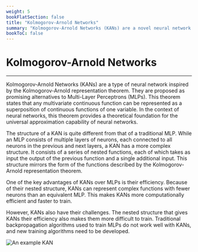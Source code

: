 ```yaml
---
weight: 5
bookFlatSection: false
title: "Kolmogorov-Arnold Networks"
summary: "Kolmogorov-Arnold Networks (KANs) are a novel neural network architecture that, inspired by the Kolmogorov-Arnold representation theorem, replaces the fixed activation functions of Multi-Layer Perceptrons (MLPs) with learnable activation functions on edges, leading to improved accuracy and interpretability."
bookToC: false
---
```


<!-- markdownlint-disable MD025 -->

# Kolmogorov-Arnold Networks

---

Kolmogorov-Arnold Networks (KANs) are a type of neural network inspired by the Kolmogorov-Arnold representation theorem. They are proposed as promising alternatives to Multi-Layer Perceptrons (MLPs). This theorem states that any multivariate continuous function can be represented as a superposition of continuous functions of one variable. In the context of neural networks, this theorem provides a theoretical foundation for the universal approximation capability of neural networks.

The structure of a KAN is quite different from that of a traditional MLP. While an MLP consists of multiple layers of neurons, each connected to all neurons in the previous and next layers, a KAN has a more complex structure. It consists of a series of nested functions, each of which takes as input the output of the previous function and a single additional input. This structure mirrors the form of the functions described by the Kolmogorov-Arnold representation theorem.

One of the key advantages of KANs over MLPs is their efficiency. Because of their nested structure, KANs can represent complex functions with fewer neurons than an equivalent MLP. This makes KANs more computationally efficient and faster to train.

However, KANs also have their challenges. The nested structure that gives KANs their efficiency also makes them more difficult to train. Traditional backpropagation algorithms used to train MLPs do not work well with KANs, and new training algorithms need to be developed.

![An example KAN](/images/kan-1.png)

